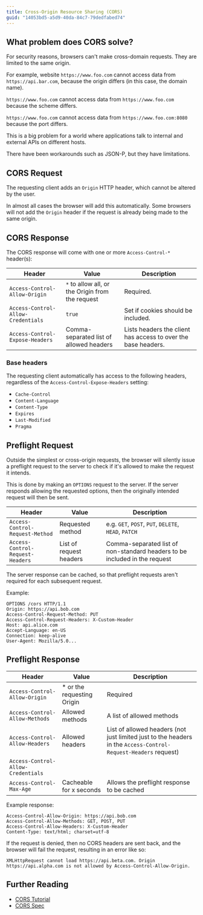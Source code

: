 ```yaml
---
title: Cross-Origin Resource Sharing (CORS)
guid: "14053bd5-a5d9-40da-84c7-79dedfabed74"
---
```

## What problem does CORS solve?

For security reasons, browsers can't make cross-domain requests. They are limited to the same origin.

For example, website `https://www.foo.com` cannot access data from `https://api.bar.com`, because the origin differs (in this case, the domain name).

`https://www.foo.com` cannot access data from `https://www.foo.com` because the scheme differs.

`https://www.foo.com` cannot access data from `https://www.foo.com:8080` because the port differs.

This is a big problem for a world where applications talk to internal and external APIs on different hosts.

There have been workarounds such as JSON-P, but they have limitations.

## CORS Request

The requesting client adds an `Origin` HTTP header, which cannot be altered by the user.

In almost all cases the browser will add this automatically. Some browsers will not add the `Origin` header if the request is already being made to the same origin.

## CORS Response

The CORS response will come with one or more `Access-Control-*` header(s):

| Header | Value | Description |
|------- |-------|------|
| `Access-Control-Allow-Origin` | `*` to allow all, or the Origin from the request | Required. |
`Access-Control-Allow-Credentials` | `true` | Set if cookies should be included. |
`Access-Control-Expose-Headers` | Comma-separated list of allowed headers | Lists headers the client has access to over the base headers. |

### Base headers

The requesting client automatically has access to the following headers, regardless of the `Access-Control-Expose-Headers` setting:

* `Cache-Control`
* `Content-Language`
* `Content-Type`
* `Expires`
* `Last-Modified`
* `Pragma`

## Preflight Request

Outside the simplest or cross-origin requests, the browser will silently issue a preflight request to the server to check if it's allowed to make the request it intends.

This is done by making an `OPTIONS` request to the server. If the server responds allowing the requested options, then the originally intended request will then be sent.

Header|Value|Description
-|-|-
`Access-Control-Request-Method`|Requested method|e.g. `GET`, `POST`, `PUT`, `DELETE`, `HEAD`, `PATCH`|
`Access-Control-Request-Headers`|List of request headers|Comma-separated list of non-standard headers to be included in the request

The server response can be cached, so that preflight requests aren't required for each subsequent request.

Example:

```http
OPTIONS /cors HTTP/1.1
Origin: https://api.bob.com
Access-Control-Request-Method: PUT
Access-Control-Request-Headers: X-Custom-Header
Host: api.alice.com
Accept-Language: en-US
Connection: keep-alive
User-Agent: Mozilla/5.0...
```

## Preflight Response

Header|Value|Description
-|-|-
`Access-Control-Allow-Origin`|* or the requesting Origin|Required
`Access-Control-Allow-Methods`|Allowed methods|A list of allowed methods
`Access-Control-Allow-Headers`|Allowed headers|List of allowed headers (not just limited just to the headers in the `Access-Control-Request-Headers` request)
`Access-Control-Allow-Credentials`||
`Access-Control-Max-Age`|Cacheable for x seconds|Allows the preflight response to be cached

Example response:

```http
Access-Control-Allow-Origin: https://api.bob.com
Access-Control-Allow-Methods: GET, POST, PUT
Access-Control-Allow-Headers: X-Custom-Header
Content-Type: text/html; charset=utf-8
```

If the request is denied, then no CORS headers are sent back, and the browser will fail the request, resulting in an error like so:

`XMLHttpRequest cannot load https://api.beta.com. Origin https://api.alpha.com is not allowed by Access-Control-Allow-Origin.`

## Further Reading

* [CORS Tutorial](https://www.html5rocks.com/en/tutorials/cors/)
* [CORS Spec](https://www.w3.org/TR/cors/)
